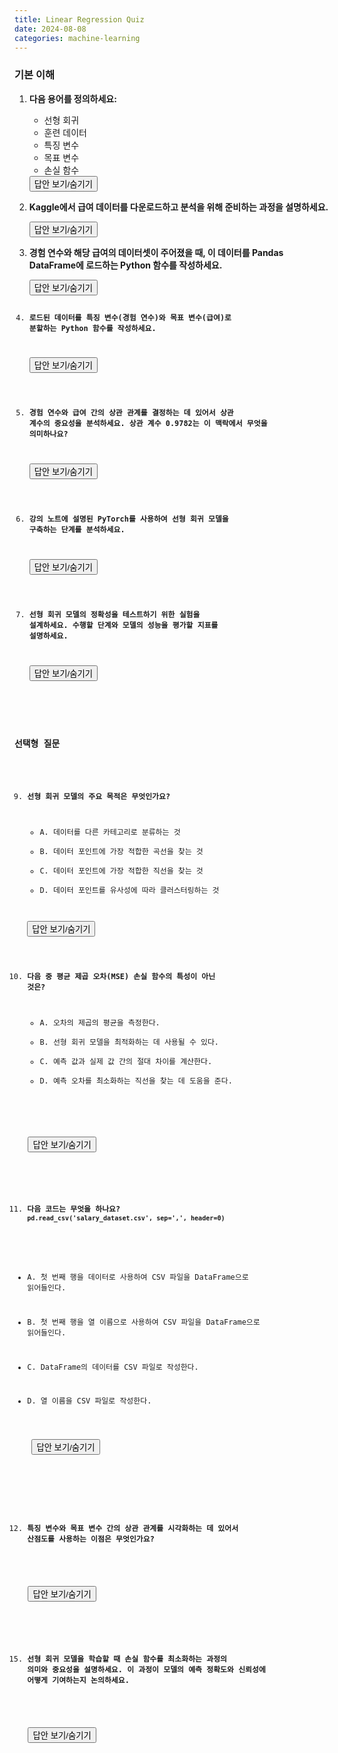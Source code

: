 ```yaml
---
title: Linear Regression Quiz
date: 2024-08-08
categories: machine-learning
---
```


### 기본 이해

1.  **다음 용어를 정의하세요:**

    - 선형 회귀
    - 훈련 데이터
    - 특징 변수
    - 목표 변수
    - 손실 함수

    <div class="answer">
    <button class="toggle-answer">답안 보기/숨기기</button>
    <div class="answer-content" style="display: none;">
       <strong>답안:</strong>
       <p>
       - <strong>선형 회귀:</strong> 주어진 데이터를 사용하여 특징 변수와 목표 변수 사이의 선형 관계를 분석하고, 이 관계를 기반으로 새로운 데이터의 결과를 예측하는 통계 기법입니다.<br>
       - <strong>훈련 데이터:</strong> 모델을 학습시키기 위해 사용되는 데이터로, 모델이 특징 변수와 목표 변수 간의 관계를 학습하는 데 사용됩니다.<br>
       - <strong>특징 변수:</strong> 입력 데이터로, 예측 모델에 제공되는 독립 변수입니다.<br>
       - <strong>목표 변수:</strong> 출력 데이터로, 모델이 예측하려는 종속 변수입니다.<br>
       - <strong>손실 함수:</strong> 모델의 예측 값과 실제 값 간의 차이를 측정하는 함수로, 모델을 최적화하는 데 사용됩니다.
       </p>
    </div>
    </div>

2.  **Kaggle에서 급여 데이터를 다운로드하고 분석을 위해 준비하는 과정을 설명하세요.**

    <div class="answer">
    <button class="toggle-answer">답안 보기/숨기기</button>
    <div class="answer-content" style="display: none;">
       <strong>답안:</strong>
       <p>
       Kaggle API를 사용하여 급여 데이터를 다운로드하고, 압축을 해제한 후 Pandas 라이브러리를 사용하여 CSV 파일을 DataFrame으로 로드합니다. 이 데이터에서 특징 변수와 목표 변수를 분리하여 분석을 준비합니다.
       </p>
    </div>
    </div>

3.  **경험 연수와 해당 급여의 데이터셋이 주어졌을 때, 이 데이터를 Pandas DataFrame에 로드하는 Python 함수를 작성하세요.**
    <div class="answer">
    <button class="toggle-answer">답안 보기/숨기기</button>
    <div class="answer-content" style="display: none;">
       <strong>답안:</strong>
          <div class="language-python highlighter-rouge">
          <div class="highlight">
                <pre class="highlight"><code>
          import pandas as pd

          def load_data(filepath):
          data = pd.read_csv(filepath)
          return data
          </code>

          </pre>
          </div>

       </div>
    </div>
    </div>

4.  **로드된 데이터를 특징 변수(경험 연수)와 목표 변수(급여)로 분할하는 Python 함수를 작성하세요.**
    <div class="answer">
    <button class="toggle-answer">답안 보기/숨기기</button>
    <div class="answer-content" style="display: none;">
       <strong>답안:</strong>
             <div class="language-python highlighter-rouge">
          <div class="highlight">
                <pre class="highlight"><code>
          def split_data(data):
             X = data.iloc[:, 0].values  # 특징 변수 (경험 연수)
             y = data.iloc[:, 1].values  # 목표 변수 (급여)
             return X, y
          </code>
          </pre> 
          </div> 
          </div>
    </div>
    </div>

5.  **경험 연수와 급여 간의 상관 관계를 결정하는 데 있어서 상관 계수의 중요성을 분석하세요. 상관 계수 0.9782는 이 맥락에서 무엇을 의미하나요?**

    <div class="answer">
    <button class="toggle-answer">답안 보기/숨기기</button>
    <div class="answer-content" style="display: none;">
       <strong>답안:</strong>
       <p>
       상관 계수는 두 변수 간의 선형 관계의 강도를 나타냅니다. 상관 계수 0.9782는 경험 연수와 급여 간에 매우 강한 양의 선형 관계가 있음을 의미합니다. 이는 경험 연수가 증가할수록 급여도 증가하는 경향이 강하다는 것을 나타냅니다.
       </p>
    </div>
    </div>

6.  **강의 노트에 설명된 PyTorch를 사용하여 선형 회귀 모델을 구축하는 단계를 분석하세요.**

    <div class="answer">
    <button class="toggle-answer">답안 보기/숨기기</button>
    <div class="answer-content" style="display: none;">
       <strong>답안:</strong>
       <p>
       PyTorch를 사용하여 선형 회귀 모델을 구축하는 단계는 다음과 같습니다:<br>
       1. `torch.nn` 모듈을 가져와 선형 회귀 모델 클래스를 정의합니다.<br>
       2. 생성자 메서드에서 `nn.Linear`를 사용하여 선형 계층을 정의합니다.<br>
       3. 순전파 메서드에서 입력 데이터를 받아 예측 값을 계산합니다.<br>
       4. 모델을 학습하기 위해 손실 함수를 정의하고 최적화 알고리즘을 설정합니다.<br>
       5. 모델을 훈련 데이터에 맞추어 학습시킵니다.
       </p>
    </div>
    </div>

7.  **선형 회귀 모델의 정확성을 테스트하기 위한 실험을 설계하세요. 수행할 단계와 모델의 성능을 평가할 지표를 설명하세요.**

    <div class="answer">
    <button class="toggle-answer">답안 보기/숨기기</button>
    <div class="answer-content" style="display: none;">
       <strong>답안:</strong>
       <p>
       **실험 설계:**<br>
       1. 데이터를 수집하고 전처리합니다.<br>
       2. 데이터를 훈련 세트와 테스트 세트로 분할합니다.<br>
       3. 선형 회귀 모델을 구축하고 훈련 데이터를 사용하여 학습시킵니다.<br>
       4. 테스트 데이터를 사용하여 모델의 예측을 수행합니다.<br>
       5. 예측 값과 실제 값 간의 차이를 계산하여 성능을 평가합니다.<br>
       6. 모델의 성능을 평가하는 지표로 평균 제곱 오차(MSE), 평균 절대 오차(MAE), 결정 계수(R²) 등을 사용합니다.
       </p>
    </div>
    </div>

### 선택형 질문

9. **선형 회귀 모델의 주요 목적은 무엇인가요?**

   - A. 데이터를 다른 카테고리로 분류하는 것
   - B. 데이터 포인트에 가장 적합한 곡선을 찾는 것
   - C. 데이터 포인트에 가장 적합한 직선을 찾는 것
   - D. 데이터 포인트를 유사성에 따라 클러스터링하는 것

   <div class="answer">
   <button class="toggle-answer">답안 보기/숨기기</button>
   <div class="answer-content" style="display: none;">
      <strong>답안:</strong>
      <p>
      - **정답:** C. 데이터 포인트에 가장 적합한 직선을 찾는 것<br>
      - **정답 이유:** 선형 회귀 모델은 주어진 데이터에서 독립 변수와 종속 변수 사이의 관계를 설명하는 최적의 직선을 찾는 것을 목적으로 합니다.
      </p>
   </div>
   </div>

10. **다음 중 평균 제곱 오차(MSE) 손실 함수의 특성이 아닌 것은?**

    - A. 오차의 제곱의 평균을 측정한다.
    - B. 선형 회귀 모델을 최적화하는 데 사용될 수 있다.
    - C. 예측 값과 실제 값 간의 절대 차이를 계산한다.
    - D. 예측 오차를 최소화하는 직선을 찾는 데 도움을 준다.

   <div class="answer">
   <button class="toggle-answer">답안 보기/숨기기</button>
   <div class="answer-content" style="display: none;">
    <strong>답안:</strong>
    <p>
    - **정답:** C. 예측 값과 실제 값 간의 절대 차이를 계산한다.<br>
    - **정답 이유:** 평균 제곱 오차(MSE)는 예측 값과 실제 값 간의 차이의 제곱의 평균을 측정하는 손실 함수로, 절대 차이를 계산하지 않습니다.
    </p>
   </div>
   </div>

11. **다음 코드는 무엇을 하나요? `pd.read_csv('salary_dataset.csv', sep=',', header=0)`**

- A. 첫 번째 행을 데이터로 사용하여 CSV 파일을 DataFrame으로 읽어들인다.
- B. 첫 번째 행을 열 이름으로 사용하여 CSV 파일을 DataFrame으로 읽어들인다.
- C. DataFrame의 데이터를 CSV 파일로 작성한다.
- D. 열 이름을 CSV 파일로 작성한다.

   <div class="answer">
   <button class="toggle-answer">답안 보기/숨기기</button>
   <div class="answer-content" style="display: none;">
      <strong>답안:</strong>
      <p>
      - **정답:** B. 첫 번째 행을 열 이름으로 사용하여 CSV 파일을 DataFrame으로 읽어들인다.<br>
      - **정답 이유:** `pd.read_csv` 함수의 `header=0` 인자는 첫 번째 행을 열 이름으로 사용하여 데이터를 DataFrame으로 읽어들이는 것을 의미합니다.
      </p>
   </div>
   </div>

12. **특징 변수와 목표 변수 간의 상관 관계를 시각화하는 데 있어서 산점도를 사용하는 이점은 무엇인가요?**

   <div class="answer">
   <button class="toggle-answer">답안 보기/숨기기</button>
   <div class="answer-content" style="display: none;">
      <strong>답안:</strong>
      <p>
      산점도는 두 변수 간의 관계를 직관적으로 시각화할 수 있으며, 선형 관계의 강도와 방향을 쉽게 파악할 수 있게 해줍니다. 또한 <strong>이상치</strong>를 식별하는 데도 유용합니다.
      </p>
   </div>
   </div>

15. **선형 회귀 모델을 학습할 때 손실 함수를 최소화하는 과정의 의미와 중요성을 설명하세요. 이 과정이 모델의 예측 정확도와 신뢰성에 어떻게 기여하는지 논의하세요.**

   <div class="answer">
   <button class="toggle-answer">답안 보기/숨기기</button>
   <div class="answer-content" style="display: none;">
      <strong>답안:</strong>
      <p>
      손실 함수를 최소화하는 과정은 모델이 목표 변수와 예측 변수 간의 차이를 줄이기 위한 것입니다. 손실 함수가 최소화되면 모델의 예측 값이 실제 값에 더 가까워지며, 이는 모델의 예측 정확도를 높이고 신뢰성을 향상시킵니다. 이 과정에서 모델의 가중치와 바이어스를 조정하여 최적의 직선을 찾게 되며, 이를 통해 새로운 데이터에 대해서도 높은 예측 성능을 보일 수 있습니다.
      </p>
   </div>
   </div>
